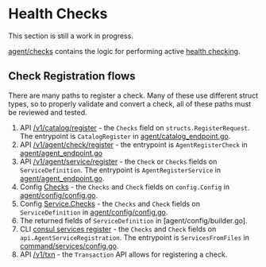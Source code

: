 # Health Checks

This section is still a work in progress.

[agent/checks](https://github.com/hashicorp/consul/tree/main/agent/checks) contains the logic for
performing active [health checking](https://developer.hashicorp.com/consul/docs/services/usage/checks).


## Check Registration flows

There are many paths to register a check. Many of these use different struct
types, so to properly validate and convert a check, all of these paths must
be reviewed and tested.

1. API [/v1/catalog/register](https://developer.hashicorp.com/consul/api-docs/catalog#register-entity) - the `Checks`
   field on `structs.RegisterRequest`. The entrypoint is `CatalogRegister` in
   [agent/catalog_endpoint.go].
2. API [/v1/agent/check/register](https://developer.hashicorp.com/consul/api-docs/agent/check#register-check) - the entrypoint
   is `AgentRegisterCheck` in [agent/agent_endpoint.go]
3. API [/v1/agent/service/register](https://developer.hashicorp.com/consul/api-docs/agent/service#register-service) -
   the `Check` or `Checks` fields on `ServiceDefinition`. The entrypoint is `AgentRegisterService`
   in [agent/agent_endpoint.go].
4. Config [Checks](https://developer.hashicorp.com/consul/docs/services/usage/checks) - the `Checks` and `Check` fields
   on `config.Config` in [agent/config/config.go].
5. Config [Service.Checks](https://developer.hashicorp.com/consul/docs/services/usage/register-services-checks) - the
   `Checks` and `Check` fields on `ServiceDefinition` in [agent/config/config.go].
6. The returned fields of `ServiceDefinition` in [agent/config/builder.go].
7. CLI [consul services register](https://developer.hashicorp.com/consul/commands/services/register) - the
   `Checks` and `Check` fields on `api.AgentServiceRegistration`. The entrypoint is
   `ServicesFromFiles` in [command/services/config.go].
8. API [/v1/txn](https://developer.hashicorp.com/consul/api-docs/txn) - the `Transaction` API allows for registering a check.


[agent/catalog_endpoint.go]: https://github.com/hashicorp/consul/blob/main/agent/catalog_endpoint.go
[agent/agent_endpoint.go]: https://github.com/hashicorp/consul/blob/main/agent/agent_endpoint.go
[agent/config/config.go]: https://github.com/hashicorp/consul/blob/main/agent/config/config.go
[command/services/config.go]: https://github.com/hashicorp/consul/blob/main/command/services/config.go
